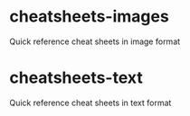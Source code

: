 # cheatsheets-images
Quick reference cheat sheets in image format
# cheatsheets-text
Quick reference cheat sheets in text format 
